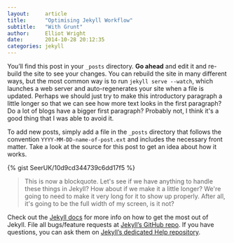 ```yaml
---
layout:     article
title:      "Optimising Jekyll Workflow"
subtitle:   "With Grunt"
author:     Elliot Wright
date:       2014-10-28 20:12:35
categories: jekyll
---
```


You’ll find this post in your `_posts` directory. **Go ahead** and edit it and re-build the site to see your changes. You can rebuild the site in many different ways, but the most common way is to run `jekyll serve --watch`, which launches a web server and auto-regenerates your site when a file is updated. Perhaps we should just try to make this introductory paragraph a little longer so that we can see how more text looks in the first paragraph? Do a lot of blogs have a bigger first paragraph? Probably not, I think it's a good thing that I was able to avoid it.

To add new posts, simply add a file in the `_posts` directory that follows the convention `YYYY-MM-DD-name-of-post.ext` and includes the necessary front matter. Take a look at the source for this post to get an idea about how it works.

{% gist SeerUK/10d9cd344739c6dd17f5 %}

> This is now a blockquote. Let's see if we have anything to handle these things in Jekyll? How about if we make it a little longer? We're going to need to make it very long for it to show up properly. After all, it's going to be the full width of my screen, is it not?

Check out the [Jekyll docs][jekyll] for more info on how to get the most out of Jekyll. File all bugs/feature requests at [Jekyll’s GitHub repo][jekyll-gh]. If you have questions, you can ask them on [Jekyll’s dedicated Help repository][jekyll-help].

[jekyll]:      http://jekyllrb.com
[jekyll-gh]:   https://github.com/jekyll/jekyll
[jekyll-help]: https://github.com/jekyll/jekyll-help
